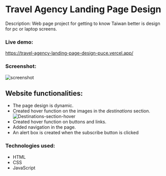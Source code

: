 # Travel Agency Landing Page Design
Description: Web page project for getting to know Taiwan better is design for pc or laptop screens.
### Live demo:
https://travel-agency-landing-page-design-puce.vercel.app/
### Screenshot:
![screenshot](https://user-images.githubusercontent.com/87233307/222387365-cbd3a2d0-5a6e-4dbb-9d24-3f9d7528eddf.png)
## Website functionalities:
- The page design is dynamic.
- Created hover function on the images in the _destinations_ section.
![Destinations-section-hover](https://user-images.githubusercontent.com/87233307/222389767-6aea6a81-4312-4d9a-bd7d-09953bd5c2fb.png)
- Created hover function on buttons and links.
- Added navigation in the page.
- An alert box is created when the subscribe button is clicked
### Technologies used:
- HTML
- CSS
- JavaScript
